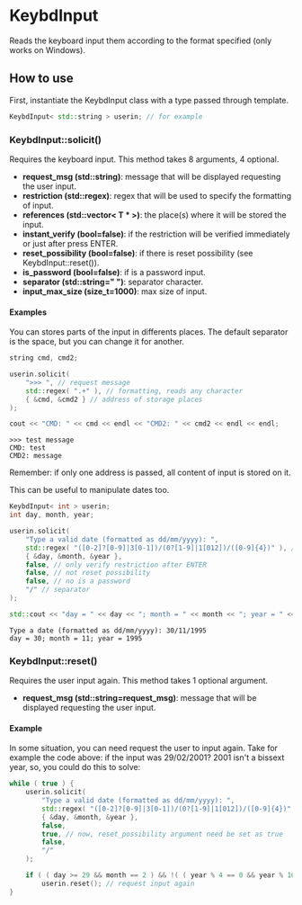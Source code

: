 # KeybdInput
Reads the keyboard input them according to the format specified (only works on Windows).

## How to use
First, instantiate the KeybdInput class with a type passed through template.

```cpp
KeybdInput< std::string > userin; // for example
```

### KeybdInput::solicit()
Requires the keyboard input. This method takes 8 arguments, 4 optional.

- **request_msg (std::string)**: message that will be displayed requesting the user input.
- **restriction (std::regex)**: regex that will be used to specify the formatting of input.
- **references (std::vector< T * >)**: the place(s) where it will be stored the input.
- **instant_verify (bool=false)**: if the restriction will be verified immediately or just after press ENTER.
- **reset_possibility (bool=false)**: if there is reset possibility (see KeybdInput::reset()).
- **is_password (bool=false)**: if is a password input.
- **separator (std::string=" ")**: separator character.
- **input_max_size (size_t=1000)**: max size of input.

#### Examples
You can stores parts of the input in differents places. The default separator is the space, but you can change it for another. 

```cpp
string cmd, cmd2;

userin.solicit( 
	">>> ", // request message
	std::regex( ".+" ), // formatting, reads any character 
	{ &cmd, &cmd2 } // address of storage places
);

cout << "CMD: " << cmd << endl << "CMD2: " << cmd2 << endl << endl;
```

```
>>> test message
CMD: test
CMD2: message
```

Remember: if only one address is passed, all content of input is stored on it.

This can be useful to manipulate dates too.

```cpp
KeybdInput< int > userin;
int day, month, year;

userin.solicit(
	"Type a valid date (formatted as dd/mm/yyyy): ",
	std::regex( "([0-2]?[0-9]|3[0-1])/(0?[1-9]|1[012])/([0-9]{4})" ), // formatting, reads any date
	{ &day, &month, &year },
	false, // only verify restriction after ENTER
	false, // not reset possibility
	false, // no is a password
	"/" // separator
);

std::cout << "day = " << day << "; month = " << month << "; year = " << year << std::endl;
```

```
Type a date (formatted as dd/mm/yyyy): 30/11/1995
day = 30; month = 11; year = 1995
```

### KeybdInput::reset()
Requires the user input again. This method takes 1 optional argument.

- **request_msg (std::string=request_msg)**: message that will be displayed requesting the user input.

#### Example
In some situation, you can need request the user to input again. Take for example the code above: if the input was 29/02/2001? 2001 isn't a bissext year, so, you could do this to solve:

```cpp
while ( true ) {
	userin.solicit(
		"Type a valid date (formatted as dd/mm/yyyy): ",
		std::regex( "([0-2]?[0-9]|3[0-1])/(0?[1-9]|1[012])/([0-9]{4})" ),
		{ &day, &month, &year },
		false,
		true, // now, reset_possibility argument need be set as true
		false,
		"/"
	);

	if ( ( day >= 29 && month == 2 ) && !( ( year % 4 == 0 && year % 100 != 0 ) || year % 400 == 0 ) )
		userin.reset(); // request input again
}
```
